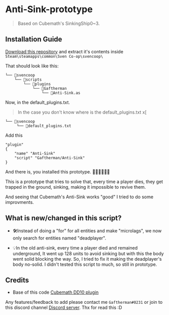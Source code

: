 # Anti-Sink-prototype
> Based on Cubemath's SinkingShip0~3.

## Installation Guide

[Download this repository](https://github.com/Gaftherman/Anti-Sink-prototype/archive/refs/heads/main.zip) and extract it's contents inside `Steam\steamapps\common\Sven Co-op\svencoop\`

That should look like this:

```
└── 📁svencoop
    └── 📁scripts
        └── 📁plugins
            └── 📁Gaftherman
                └── 📄Anti-Sink.as      
```

Now, in the default_plugins.txt. 

> In the case you don't know where is the default_plugins.txt x[
```
└── 📁svencoop
     └── 📄default_plugins.txt
```

Add this
```
"plugin"
{
	"name" "Anti-Sink"
	"script" "Gaftherman/Anti-Sink"
} 
```

And there is, you installed this prototype. 🎉🎉🎉🎉🎉🎉

This is a prototype that tries to solve that, every time a player dies, they get trapped in the ground, sinking, making it impossible to revive them.

And seeing that Cubemath's Anti-Sink works "good" I tried to do some improvments.

## What is new/changed in this script?

- 🛠Instead of doing a "for" for all entities and make "microlags", we now only search for entities named "deadplayer".

- 💡In the old anti-sink, every time a player died and remained underground, It went up 128 units to avoid sinking but with this the body went solid blocking the way. So, I tried to fix it making the deadplayer's body no-solid. I didn't tested this script to much, so still in prototype.

## Credits

* Base of this code [Cubemath DD10 plugin](https://github.com/CubeMath/UCHFastDL2/blob/master/svencoop/scripts/plugins/cubemath/SinkingShip3.as)

Any features/feedback to add please contact me `Gaftherman#0231` or join to this discord channel [Discord server](https://discord.gg/VsNnE3A7j8).
Thx for read this :D
